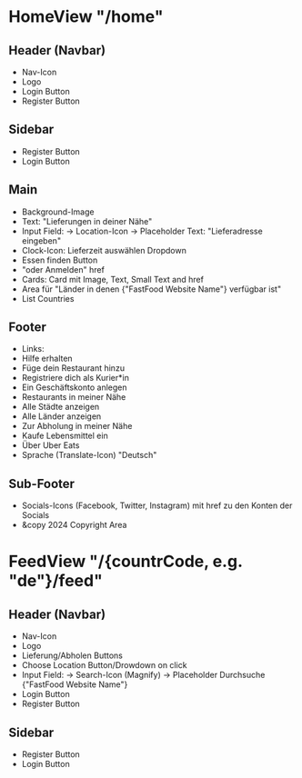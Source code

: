 # HomeView "/home"
## Header (Navbar)
- Nav-Icon
- Logo
- Login Button
- Register Button

## Sidebar
- Register Button
- Login Button

## Main
- Background-Image
- Text: "Lieferungen in deiner Nähe"
- Input Field: -> Location-Icon -> Placeholder Text: "Lieferadresse eingeben"
- Clock-Icon: Lieferzeit auswählen Dropdown
- Essen finden Button
- "oder Anmelden" href
- Cards: Card mit Image, Text, Small Text and href
- Area für "Länder in denen {"FastFood Website Name"} verfügbar ist"
- List Countries

## Footer
- Links:
- Hilfe erhalten
- Füge dein Restaurant hinzu
- Registriere dich als Kurier*in
- Ein Geschäftskonto anlegen
- Restaurants in meiner Nähe
- Alle Städte anzeigen
- Alle Länder anzeigen
- Zur Abholung in meiner Nähe
- Kaufe Lebensmittel ein
- Über Uber Eats
- Sprache (Translate-Icon) "Deutsch"

## Sub-Footer
- Socials-Icons (Facebook, Twitter, Instagram) mit href zu den Konten der Socials
- &copy 2024 Copyright Area

# FeedView "/{countrCode, e.g. "de"}/feed"
## Header (Navbar)
- Nav-Icon
- Logo
- Lieferung/Abholen Buttons
- Choose Location Button/Drowdown on click
- Input Field: -> Search-Icon (Magnify) -> Placeholder Durchsuche {"FastFood Website Name"}
- Login Button
- Register Button

## Sidebar
- Register Button
- Login Button
